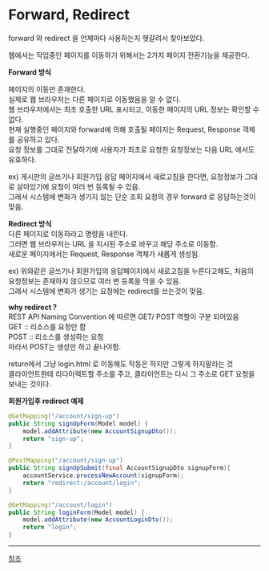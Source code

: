 # Forward, Redirect

forward 와 redirect 을 언제마다 사용하는지 헷갈려서 찾아보았다.

웹에서는 작업중인 페이지를 이동하기 위해서는 2가지 페이지 전환기능을 제공한다.

**Forward 방식**

페이지의 이동만 존재한다.  
실제로 웹 브라우저는 다른 페이지로 이동했음을 알 수 없다.  
웹 브라우저에서는 최초 호출한 URL 표시되고, 이동한 페이지의 URL 정보는 확인할 수 없다.  
현재 실행중인 페이지와 forward에 의해 호출될 페이지는 Request, Response 객체를 공유하고 있다.  
요청 정보를 그대로 전달하기에 사용자가 최초로 요청한 요청정보는 다음 URL 에서도 유효하다.

ex) 게시판의 글쓰기나 회원가입 응답 페이지에서 새로고침을 한다면, 요청정보가 그대로 살아있기에 요청이 여러 번 등록될 수 있음.  
그래서 시스템에 변화가 생기지 않는 단순 조회 요청의 경우 forward 로 응답하는것이 맞음.

**Redirect 방식**  
다른 페이지로 이동하라고 명령을 내린다.  
그러면 웹 브라우저는 URL 을 지시된 주소로 바꾸고 해당 주소로 이동함.  
새로운 페이지에서는 Request, Response 객체가 새롭게 생성됨.

ex) 위와같은 글쓰기나 회원가입의 응답페이지에서 새로고침을 누른다고해도, 처음의 요청정보는 존재하지 않으므로 여러 번 등록을 막을 수 있음.  
그래서 시스템에 변화가 생기는 요청에는 redirect를 쓰는것이 맞음.

**why redirect ?**  
REST API Naming Convention 에 따르면 GET/ POST 역할이 구분 되어있음  
GET :: 리소스를 요청만 함  
POST :: 리소스를 생성하는 요청  
따라서 POST는 생성만 하고 끝나야함.

return에서 그냥 login.html 로 이동해도 작동은 하지만 그렇게 하지말라는 것  
클라이언트한테 리다이렉트할 주소를 주고, 클라이언트는 다시 그 주소로 GET 요청을 보내는 것이다.

**회원가입후 redirect 예제**

```java
@GetMapping("/account/sign-up")
public String signUpForm(Model model) {
    model.addAttribute(new AccountSignupDto());
    return "sign-up";
}

@PostMapping("/account/sign-up")
public String signUpSubmit(final AccountSignupDto signupForm){
    accountService.processNewAccount(signupForm);
    return "redirect:/account/login";
}

@GetMapping("/account/login")
public String loginForm(Model model) {
    model.addAttribute(new AccountLoginDto());
    return "login";
}
```

---

[참조](https://mangkyu.tistory.com/51)